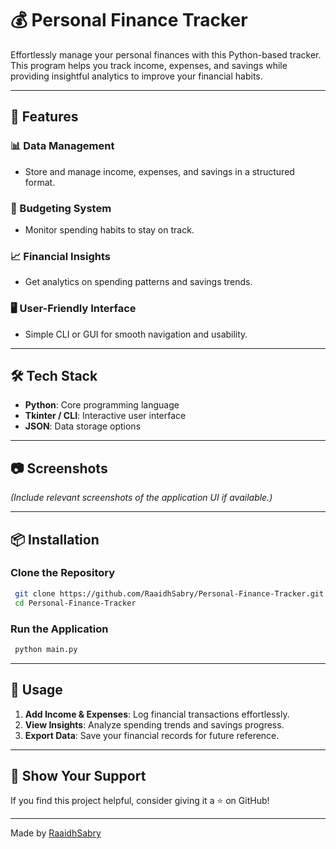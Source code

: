 # 💰 Personal Finance Tracker

Effortlessly manage your personal finances with this Python-based tracker. This program helps you track income, expenses, and savings while providing insightful analytics to improve your financial habits.

---

## 🚀 Features

### 📊 Data Management
- Store and manage income, expenses, and savings in a structured format.

### 💸 Budgeting System
- Monitor spending habits to stay on track.

### 📈 Financial Insights
- Get analytics on spending patterns and savings trends.

### 🖥️ User-Friendly Interface
- Simple CLI or GUI for smooth navigation and usability.

---

## 🛠️ Tech Stack

- **Python**: Core programming language
- **Tkinter / CLI**: Interactive user interface
- **JSON**: Data storage options

---

## 📷 Screenshots

*(Include relevant screenshots of the application UI if available.)*

---

## 📦 Installation

### Clone the Repository
```bash
 git clone https://github.com/RaaidhSabry/Personal-Finance-Tracker.git
 cd Personal-Finance-Tracker
```

### Run the Application
```bash
 python main.py
```

---

## 📖 Usage

1. **Add Income & Expenses**: Log financial transactions effortlessly.
2. **View Insights**: Analyze spending trends and savings progress.
3. **Export Data**: Save your financial records for future reference.

---

## 🌟 Show Your Support
If you find this project helpful, consider giving it a ⭐ on GitHub!

---

Made by [RaaidhSabry](https://github.com/RaaidhSabry)

